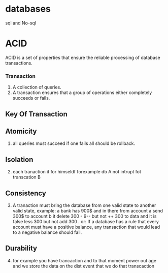 # databases
sql and No-sql


# ACID
ACID is a set of properties that ensure the reliable processing of database transactions.
### Transaction
1) A collection of queries.
2)  A transaction ensures that a group of operations either completely succeeds or fails.

## Key Of Transaction

## Atomicity

1) all queries must succeed if one fails all should be rollback.


## Isolation
2) each tranaction it for himseldf forexample db A not intrupt fot transcation B

## Consistency

3) A tranaction must bring the database from one  valid state to another  valid state,
example: a bank has 900$ and in there from account a send 300$ to account b it delete 300 - 9-- but not ++ 300 to data and it is false
less 300 but not add 300 .
or: If a database has a rule that every account must have a positive balance, any transaction that would lead to a negative balance should fail.
## Durability
4) for example you have trancaction and to that moment power out age and we store the data on the dist event that we do that transcaction